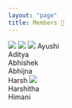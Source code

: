 ```yaml
---
layout: "page"
title: Members 🎰
---
```

<image src="./pics/WhatsApp Image 2020-04-24 at 8.34.44 PM.jpeg"></image>
<image src="./pics/WhatsApp Image 2020-04-24 at 8.34.43 PM.jpeg"></image>
<image src="./pics/WhatsApp Image 2020-04-24 at 8.34.44 PM (1).jpeg">
Ayushi
<br>
Aditya
<br>
Abhishek
<br>
Abhijna
<br>
Harsh
<image src=".\pics\editedHarsh.jpg"></image>
<br>
Harshitha
<br>
Himani
